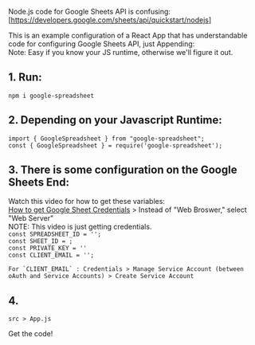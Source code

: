 Node.js code for Google Sheets API is confusing: [https://developers.google.com/sheets/api/quickstart/nodejs]

This is an example configuration of a React App that has understandable code for configuring Google Sheets API, just Appending: <br />
Note: Easy if you know your JS runtime, otherwise we'll figure it out.


## 1. Run:  <br /> 
`npm i google-spreadsheet`
  
## 2. Depending on your Javascript Runtime: <br />
   `import { GoogleSpreadsheet } from "google-spreadsheet";`<br />
   `const { GoogleSpreadsheet } = require('google-spreadsheet');`
   
## 3. There is some configuration on the Google Sheets End: <br /> 
Watch this video for how to get these variables: <br />
[How to get Google Sheet Credentials](https://www.youtube.com/watch?v=shctaaILCiU&t=38s&ab_channel=AnthonyBrunson) > Instead of "Web Broswer," select "Web Server"<br />
    NOTE: This video is just getting credentials. <br />
    `const SPREADSHEET_ID = '';`<br />
    `const SHEET_ID = ;`<br />
    `const PRIVATE_KEY = ''`<br />
    `const CLIENT_EMAIL = '';`<br />
    
    For `CLIENT_EMAIL` : Credentials > Manage Service Account (between oAuth and Service Accounts) > Create Service Account

## 4. 
  `src > App.js`
    
  Get the code!
    
